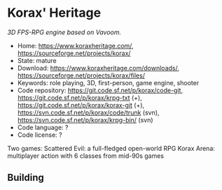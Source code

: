 # Korax' Heritage

_3D FPS-RPG engine based on Vavoom._

- Home: https://www.koraxheritage.com/, https://sourceforge.net/projects/korax/
- State: mature
- Download: https://www.koraxheritage.com/downloads/, https://sourceforge.net/projects/korax/files/
- Keywords: role playing, 3D, first-person, game engine, shooter
- Code repository: https://git.code.sf.net/p/korax/code-git, https://git.code.sf.net/p/korax/krpg-txt (+), https://git.code.sf.net/p/korax/korax-git (+), https://svn.code.sf.net/p/korax/code/trunk (svn), https://svn.code.sf.net/p/korax/krpg-bin/ (svn)
- Code language: ?
- Code license: ?

Two games:
Scattered Evil: a full-fledged open-world RPG
Korax Arena: multiplayer action with 6 classes from mid-90s games

## Building

